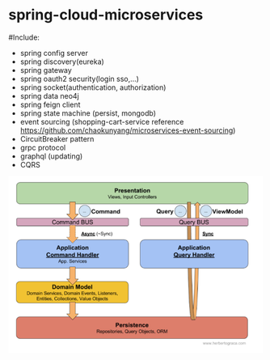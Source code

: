 # spring-cloud-microservices
#Include:
  + spring config server
  + spring discovery(eureka)
  + spring gateway
  + spring oauth2 security(login sso,...)
  + spring socket(authentication, authorization)
  + spring data neo4j
  + spring feign client
  + spring state machine (persist, mongodb)
  + event sourcing (shopping-cart-service reference https://github.com/chaokunyang/microservices-event-sourcing)
  + CircuitBreaker pattern
  + grpc protocol
  + graphql (updating)
  + CQRS

![img.png](img.png)